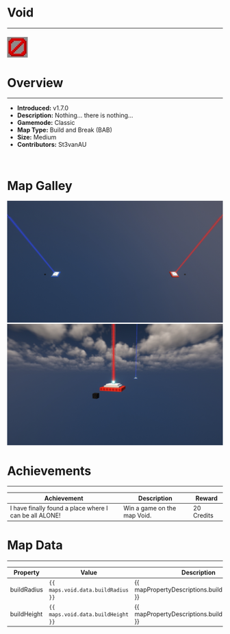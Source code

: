 <!-- replace _map_ with the actual map name -->
<!-- change gamemode type for the Map data description  -->
# Void

***

#### ![voidicon](../assets/maps/void/void-icon.jpg)

# Overview
***
- **Introduced:** v1.7.0
- **Description:** Nothing... there is nothing...
- **Gamemode:** Classic
- **Map Type:** Build and Break (BAB)
- **Size:** Medium
- **Contributors:** St3vanAU

<br />  

# Map Galley
![Void - Overview](../assets/maps/void/void-overview.jpg '')
![Void - Beacon](../assets/maps/void/void-beacon.jpg '')

# Achievements
***

| Achievement | Description | Reward |
| ----- | ----- | ------ |
| I have finally found a place where I can be all ALONE! | Win a game on the map Void. | 20 Credits |



# Map Data
***

| Property | Value | Description |
| ----------- | ----------- | ------ |
| buildRadius |`{{ maps.void.data.buildRadius }}`| {{ mapPropertyDescriptions.buildRadius.classic }} |
| buildHeight |`{{ maps.void.data.buildHeight }}`| {{ mapPropertyDescriptions.buildHeight.classic }} |